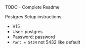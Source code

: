 TODO - Complete Readme

Postgres Setup instructions:
- V15
- User: postgres
- Password: password
- `Port = 5434` not 5432 like default